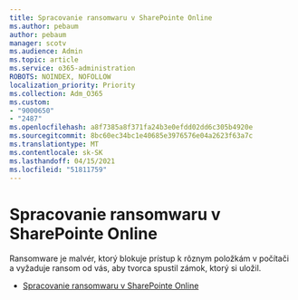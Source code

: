 ```yaml
---
title: Spracovanie ransomwaru v SharePointe Online
ms.author: pebaum
author: pebaum
manager: scotv
ms.audience: Admin
ms.topic: article
ms.service: o365-administration
ROBOTS: NOINDEX, NOFOLLOW
localization_priority: Priority
ms.collection: Adm_O365
ms.custom:
- "9000650"
- "2487"
ms.openlocfilehash: a8f7385a8f371fa24b3e0efdd02dd6c305b4920e
ms.sourcegitcommit: 8bc60ec34bc1e40685e3976576e04a2623f63a7c
ms.translationtype: MT
ms.contentlocale: sk-SK
ms.lasthandoff: 04/15/2021
ms.locfileid: "51811759"
---
```

# <a name="handling-ransomware-in-sharepoint-online"></a>Spracovanie ransomwaru v SharePointe Online

Ransomware je malvér, ktorý blokuje prístup k rôznym položkám v počítači a vyžaduje ransom od vás, aby tvorca spustil zámok, ktorý si uložil.
- [Spracovanie ransomwaru v SharePointe Online](https://docs.microsoft.com/sharepoint/troubleshoot/security/handling-ransomware-in-sharepoint-online)
